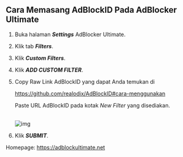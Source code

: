 ## Cara Memasang AdBlockID Pada AdBlocker Ultimate

1. Buka halaman ***Settings*** AdBlocker Ultimate.
2. Klik tab ***Filters***.
3. Klik ***Custom Filters***.
4. Klik ***ADD CUSTOM FILTER***.
3. Copy Raw Link AdBlockID yang dapat Anda temukan di

   https://github.com/realodix/AdBlockID#cara-menggunakan

   Paste URL AdBlockID pada kotak *New Filter* yang disediakan.

   <br>![img](https://i.imgur.com/HddcygH.png)<br>

5. Klik ***SUBMIT***.

Homepage: https://adblockultimate.net
